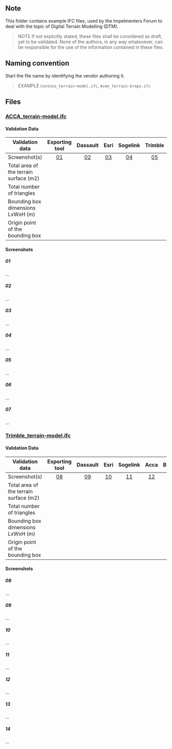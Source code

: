 ## Note
This folder contains example IFC files, used by the Impelmenters Forum to deal with the topic of Digital Terrain Modelling (DTM).
> NOTE  If not explicitly stated, these files shall be considered as draft, yet to be validated.
> None of the authors, in any way whatsoever, can be responsible for the use of the information contained in these files.

## Naming convention
Start the file name by identifying the vendor authoring it.

> EXAMPLE `Contoso_terrain-model.ifc`, `Acme_terrain-breps.ifc`

## Files


### [ACCA_terrain-model.ifc](./ACCA/ACCA_terrain-model.ifc.zip)

#### Validation Data

| Validation data                        | Exporting tool | Dassault  | Esri      | Sogelink  | Trimble   | Bentley   | Infotech  |
|----------------------------------------|:--------------:|:---------:|:---------:|:---------:|:---------:|:---------:|:---------:|
| Screenshot(s)                          | [01](#01)      | [02](#02) | [03](#03) | [04](#04) | [05](#05) | [06](#06) | [07](#07) |
| Total area of the terrain surface (m2) |                |           |           |           |           |           |           |
| Total number of triangles              |                |           |           |           |           |           |           |
| Bounding box dimensions LxWxH (m)      |                |           |           |           |           |           |           |
| Origin point of the bounding box       |                |           |           |           |           |           |           |

#### Screenshots

##### 01
...

##### 02
...

##### 03
...

##### 04
...

##### 05
...

##### 06
...

##### 07
...


### [Trimble_terrain-model.ifc](./TrimbleQuadri/Trimble_terrain-model.ifc)

#### Validation Data

| Validation data                        | Exporting tool | Dassault  | Esri      | Sogelink  | Acca      | Bentley   | Infotech  |
|----------------------------------------|:--------------:|:---------:|:---------:|:---------:|:---------:|:---------:|:---------:|
| Screenshot(s)                          | [08](#08)      | [09](#09) | [10](#10) | [11](#11) | [12](#12) | [13](#13) | [14](#14) |
| Total area of the terrain surface (m2) |                |           |           |           |           |           |           |
| Total number of triangles              |                |           |           |           |           |           |           |
| Bounding box dimensions LxWxH (m)      |                |           |           |           |           |           |           |
| Origin point of the bounding box       |                |           |           |           |           |           |           |

#### Screenshots

##### 08
...

##### 09
...

##### 10
...

##### 11
...

##### 12
...

##### 13
...

##### 14
...